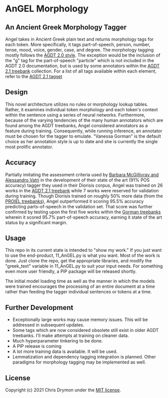 # AnGEL Morphology
## An Ancient Greek Morphology Tagger
Angel takes in Ancient Greek plain text and returns morphology tags for each token. More specifically, it tags part-of-speech, person, number, tense, mood, voice, gender, case, and degree. The morphology tagging mostly follows the [AGDT 2.0 style](https://github.com/PerseusDL/treebank_data/blob/master/AGDT2/guidelines/Greek_guidelines.md#mph_tgs). The exception would be the inclusion of the "g" tag for the part-of-speech "particle" which is not included in the AGDT 2.0 documentation, but is used by some annotators within the [AGDT 2.1 treebank](https://github.com/PerseusDL/treebank_data/tree/master/v2.1/Greek) collection. For a list of all tags available within each element, refer to the [AGDT 2.1 tagset](https://github.com/PerseusDL/treebank_data/blob/master/v2.1/Greek/TAGSETS.xml)

## Design
This novel architecture utilizes no rules or morphology lookup tables. Rather, it examines individual token morphology and each token's context within the sentence using a series of neural networks. Furthermore, because of the varying tendencies of the many human annotators which are found among the AGDT treebanks, Angel considered annotators as a feature during training. Consequently, while running inference, an annotator must be chosen for the tagger to emulate. "Vanessa Gorman" is the default choice as her annotation style is up to date and she is currently the single most prolific annotator. 

## Accuracy
Partially imitating the assessment criteria used by [Barbara McGillivray and Alessandro Vatri](https://www.researchgate.net/publication/328791830_The_Diorisis_Ancient_Greek_Corpus) in the development of their state of the art (91% POS accuracy) tagger they used in their Diorisis corpus, Angel was trained on 26 works in the [AGDT 2.1 treebank](https://github.com/PerseusDL/treebank_data/tree/master/v2.1/Greek) while 7 works were reserved for validation during training. Though Diorisis trained on roughly 50% more data (from the [PROIEL treebanks](https://github.com/proiel/proiel-treebank/)), Angel outperformed it scoring 95.5% accuracy predicting parts-of-speech in the validation set. That score was further confirmed by testing upon the first five works within the [Gorman treebanks](https://github.com/perseids-publications/gorman-trees) wherein it scored 95.7% part-of-speech accuracy, earning it state of the art status by a significant margin.

## Usage
This repo in its current state is intended to "show my work." If you just want to use the end-product, 11_AnGEL.py is what you want. Most of the work is done. Just clone the repo, get the appropriate libraries, and modify the "greek_text" variable in 11_AnGEL.py to suit your input needs. For something even more user friendly, a PIP package will be released shortly.

The initial model loading time as well as the manner in which the models were trained encourages the processing of an entire document at a time rather than feeding the tagger individual sentences or tokens at a time.

## Further Development
* Exceptionally large works may cause memory issues. This will be addressed in subsequent updates.
* Some tags which are now considered obsolete still exist in older AGDT treebanks. I'll make attempts at training on cleaner data.
* Much hyperparameter tinkering to be done.
* A PIP release is coming
* A lot more training data is available. It will be used.
* Lemmatization and dependency tagging integration is planned. Other paradigms for morphology tagging may be implemented as well.

## License
Copyright (c) 2021 Chris Drymon under the [MIT license](https://github.com/chrisdrymon/greek-morph-tagger/blob/master/LICENSE).
